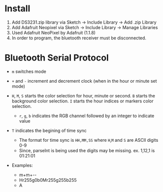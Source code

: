 
# Install

1. Add DS3231.zip library via Sketch -> Include Library -> Add .zip Library
1. Add Adafruit Neopixel via Sketch -> Include Library -> Manage Libraries
  1. Used Adafruit NeoPixel by Adafruit (1.1.8)
1. In order to program, the bluetooth receiver must be disconnected.

# Bluetooth Serial Protocol

- `m` switches mode 
- `+` and `-` increment and decrement clock (when in the hour or minute set mode)
- `H`, `M`, `S` starts the color selection for hour, minute or second. `B` starts the background color selection. `I` starts the hour indices or markers color selection.
  - `r`, `g`, `b` indicates the RGB channel followed by an integer to indicate value
- `T` indicates the begining of time sync
  - The format for time sync is `HH,MM,SS` where `H`,`M` and `S` are ASCII digits 0-9
  - Since, parseInt is being used the digits may be missing. ex. 1,12,1 is 01:21:01

- Examples:
  - m+m+--
  - Hr255g0b0Mr255g255b255
  - A